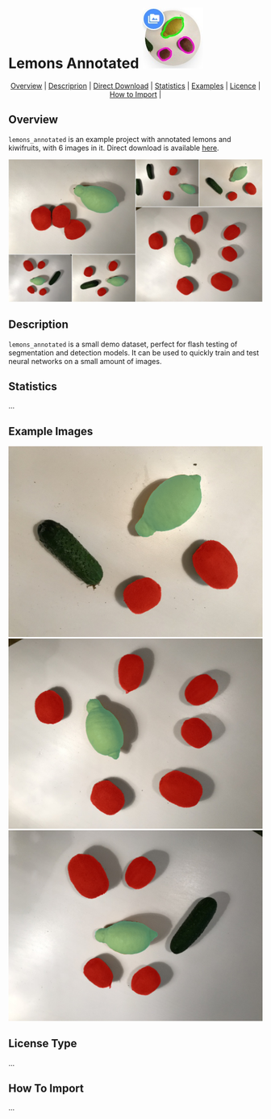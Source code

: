 # Lemons Annotated  ![](./img/icon.jpg) 


<p align="center">
  <a href="#overview">Overview</a> |
  <a href="#description">Descriprion</a> |
  <a href="x">Direct Download</a> |
  <a href="#statistics">Statistics</a> |
  <a href="#example">Examples</a> |
  <a href="#licence">Licence</a> |
  <a href="#how to import">How to Import</a> |
</p>

## Overview 

 `lemons_annotated` is an example project with annotated lemons and kiwifruits, with 6 images in it. Direct download is available 
[here](x).

![](./img/IMG_0748_pr.jpg)

## Description 

`lemons_annotated` is a small demo dataset, perfect for flash testing of segmentation and detection models. It can be used to quickly train and test neural networks on a small amount of images.

## Statistics
...

## Example Images

![](./img/IMG_0748.png) ![](./img/IMG_2084.png) ![](./img/IMG_4451.png) 

## License Type
...

## How To Import
...
